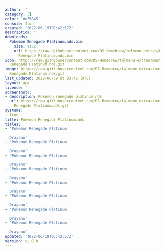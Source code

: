 ```yaml
---
author: ''
category: []
color: '#a75845'
console: Icon
created: '2022-06-19T03:42:57Z'
description: ''
downloads:
  Pokemon Renegade Platinum.nds.bin:
    size: 9152
    url: https://raw.githubusercontent.com/DS-Homebrew/twlmenu-extras/master/_nds/TWiLightMenu/icons/Pokemon
      Renegade Platinum.nds.bin
icon: https://raw.githubusercontent.com/DS-Homebrew/twlmenu-extras/master/_nds/TWiLightMenu/icons/gif/Pokemon
  Renegade Platinum.nds.gif
image: https://raw.githubusercontent.com/DS-Homebrew/twlmenu-extras/master/_nds/TWiLightMenu/icons/gif/Pokemon
  Renegade Platinum.nds.gif
last_updated: 2022-06-19 at 03:42 (UTC)
layout: app
license: ''
screenshots:
- description: Pokemon renegade platinum.nds
  url: https://raw.githubusercontent.com/DS-Homebrew/twlmenu-extras/master/_nds/TWiLightMenu/icons/gif/Pokemon
    Renegade Platinum.nds.gif
systems:
- Icon
title: Pokemon Renegade Platinum.nds
titles:
- 'Pokemon Renegade Platinum

  Drayano'
- 'Pokemon Renegade Platinum

  Drayano'
- 'Pokemon Renegade Platinum

  Drayano'
- 'Pokemon Renegade Platinum

  Drayano'
- 'Pokemon Renegade Platinum

  Drayano'
- 'Pokemon Renegade Platinum

  Drayano'
- 'Pokemon Renegade Platinum

  Drayano'
- 'Pokemon Renegade Platinum

  Drayano'
updated: '2022-06-19T03:42:57Z'
version: v1.0.0
---
```

